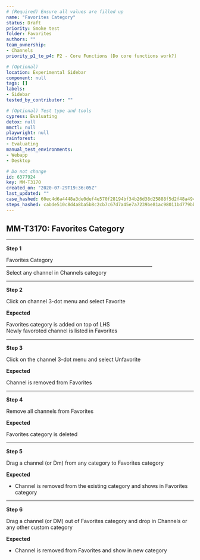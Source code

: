 ```yaml
---
# (Required) Ensure all values are filled up
name: "Favorites Category"
status: Draft
priority: Smoke test
folder: Favorites
authors: ""
team_ownership:
- Channels
priority_p1_to_p4: P2 - Core Functions (Do core functions work?)

# (Optional)
location: Experimental Sidebar
component: null
tags: []
labels:
- Sidebar
tested_by_contributor: ""

# (Optional) Test type and tools
cypress: Evaluating
detox: null
mmctl: null
playwright: null
rainforest:
- Evaluating
manual_test_environments:
- Webapp
- Desktop

# Do not change
id: 6377924
key: MM-T3170
created_on: "2020-07-29T19:36:05Z"
last_updated: ""
case_hashed: 60ec4d6a4448a3de0def4e570f28194bf34b26d38d25888f5d2f48a494b66c46b98ff62184a405f34e53a2bf4070852c
steps_hashed: cabde510c8d4a8ba5b8c2cb7c67d7a45e7a7239be81ac98011bd779bbc47279f8da38640298a9bb16a4cea8ef4d92b79
---
```


<!-- (Auto-generated) Based on frontmatter's "key" and "name" -->

## MM-T3170: Favorites Category

---

**Step 1**

Favorites Category\
————————————————————————————\
Select any channel in Channels category

---

**Step 2**

Click on channel 3-dot menu and select Favorite

**Expected**

Favorites category is added on top of LHS\
Newly favoroted channel is listed in Favorites

---

**Step 3**

Click on the channel 3-dot menu and select Unfavorite

**Expected**

Channel is removed from Favorites

---

**Step 4**

Remove all channels from Favorites

**Expected**

Favorites category is deleted

---

**Step 5**

Drag a channel (or Dm) from any category to Favorites category

**Expected**

- Channel is removed from the existing category and shows in Favorites category

---

**Step 6**

Drag a channel (or DM) out of Favorites category and drop in Channels or any other custom category

**Expected**

- Channel is removed from Favorites and show in new category

